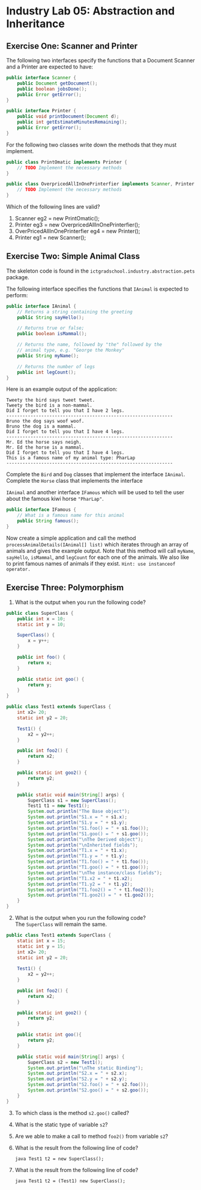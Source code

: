 Industry Lab 05: Abstraction and Inheritance
==========
## Exercise One: Scanner and Printer
The following two interfaces specify the functions that a Document Scanner and a Printer are expected to have:

```java
public interface Scanner {
	public Document getDocument();
	public boolean jobsDone();
	public Error getError();
}
```
```java
public interface Printer {
	public void printDocument(Document d);
	public int getEstimateMinutesRemaining();
	public Error getError();
}
```

For the following two classes write down the methods that they must implement.

```java
public class PrintOmatic implements Printer {
	// TODO Implement the necessary methods
}
```
```java
public class OverpricedAllInOnePrinterfier implements Scanner, Printer {
	// TODO Implement the necessary methods
}
```

Which of the following lines are valid?
1. Scanner eg2 = new PrintOmatic();
2. Printer eg3 = new OverpricedAllInOnePrinterfier();
3. OverPricedAllInOnePrinterfier eg4 = new Printer();
4. Printer eg1 = new Scanner();

## Exercise Two: Simple Animal Class
The skeleton code is found in the `ictgradschool.industry.abstraction.pets` package.

The following interface specifies the functions that `IAnimal` is expected to perform:

```java
public interface IAnimal {
	// Returns a string containing the greeting
	public String sayHello(); 

	// Returns true or false;
	public boolean isMammal();

	// Returns the name, followed by "the" followed by the 
	// animal type, e.g. "George the Monkey"
	public String myName();

	// Returns the number of legs
	public int legCount();
}
```

Here is an example output of the application:

```text
Tweety the bird says tweet tweet.
Tweety the bird is a non-mammal.
Did I forget to tell you that I have 2 legs.
--------------------------------------------------------------
Bruno the dog says woof woof.
Bruno the dog is a mammal.
Did I forget to tell you that I have 4 legs.
--------------------------------------------------------------
Mr. Ed the horse says neigh.
Mr. Ed the horse is a mammal.
Did I forget to tell you that I have 4 legs.
This is a famous name of my animal type: PharLap
--------------------------------------------------------------
```

Complete the `Bird` and `Dog` classes that implement the interface `IAnimal`. Complete the `Horse` class that implements the interface 

`IAnimal` and another interface `IFamous` which will be used to tell the user about the famous kiwi horse `"PharLap"`.

```java
public interface IFamous {
	// What is a famous name for this animal
	public String famous(); 
}
```

Now create a simple application and call the method `processAnimalDetails(IAnimal[] list)` which iterates through an array of animals and gives the example output. Note that this method will call `myName`, `sayHello`, `isMammal`, and `legCount` for each one of the animals. We also like to print famous names of animals if they exist. `Hint: use instanceof operator.`

## Exercise Three: Polymorphism
1. What is the output when you run the following code?
```java
public class SuperClass { 
	public int x = 10; 
	static int y = 10; 

	SuperClass() { 
  		x = y++; 
	} 

	public int foo() { 
 		return x; 
	} 

	public static int goo() { 
 		return y; 
	} 
} 

public class Test1 extends SuperClass { 
	int x2= 20; 
	static int y2 = 20; 

	Test1() { 
 		x2 = y2++; 
	} 

	public int foo2() { 
 		return x2; 
	} 

	public static int goo2() {
 		return y2; 
	} 

	public static void main(String[] args) { 
 		SuperClass s1 = new SuperClass(); 
 		Test1 t1 = new Test1(); 
 		System.out.println("The Base object");  
 		System.out.println("S1.x = " + s1.x);  
 		System.out.println("S1.y = " + s1.y); 
 		System.out.println("S1.foo() = " + s1.foo()); 
 		System.out.println("S1.goo() = " + s1.goo());  
 		System.out.println("\nThe Derived object"); 
 	 	System.out.println("\nInherited fields");  
 		System.out.println("T1.x = " + t1.x); 
 		System.out.println("T1.y = " + t1.y); 
 		System.out.println("T1.foo() = " + t1.foo()); 
 		System.out.println("T1.goo() = " + t1.goo()); 
 		System.out.println("\nThe instance/class fields"); 
 		System.out.println("T1.x2 = " + t1.x2); 
 		System.out.println("T1.y2 = " + t1.y2); 
 		System.out.println("T1.foo2() = " + t1.foo2()); 
 		System.out.println("T1.goo2() = " + t1.goo2()); 
	} 
}
```
2. What is the output when you run the following code?  
The `SuperClass` will remain the same.
```java
public class Test1 extends SuperClass { 
 	static int x = 15; 
 	static int y = 15; 
 	int x2= 20; 
 	static int y2 = 20; 
 	
	Test1() { 
 		x2 = y2++; 
	} 

	public int foo2() { 
 		return x2; 
	} 

	public static int goo2() { 
 		return y2; 
	} 

	public static int goo(){ 
 		return y2; 
	} 

	public static void main(String[] args) { 
 		SuperClass s2 = new Test1(); 
 		System.out.println("\nThe static Binding"); 
 		System.out.println("S2.x = " + s2.x); 
 		System.out.println("S2.y = " + s2.y); 
 		System.out.println("S2.foo() = " + s2.foo()); 
 		System.out.println("S2.goo() = " + s2.goo()); 
	} 
}
```
3. To which class is the method `s2.goo()` called?

4. What is the static type of variable `s2`?

5. Are we able to make a call to method `foo2()` from variable `s2`?

6. What is the result from the following line of code?

    ```java Test1 t2 = new SuperClass();```

7. What is the result from the following line of code?

    ```java Test1 t2 = (Test1) new SuperClass();```
